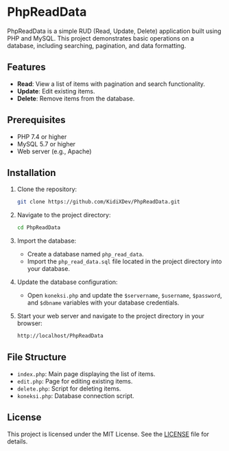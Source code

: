 # PhpReadData

PhpReadData is a simple RUD (Read, Update, Delete) application built using PHP and MySQL. This project demonstrates basic operations on a database, including searching, pagination, and data formatting.

## Features

- **Read**: View a list of items with pagination and search functionality.
- **Update**: Edit existing items.
- **Delete**: Remove items from the database.

## Prerequisites

- PHP 7.4 or higher
- MySQL 5.7 or higher
- Web server (e.g., Apache)

## Installation

1. Clone the repository:

   ```bash
   git clone https://github.com/KidiXDev/PhpReadData.git
   ```

2. Navigate to the project directory:

   ```bash
   cd PhpReadData
   ```

3. Import the database:

   - Create a database named `php_read_data`.
   - Import the `php_read_data.sql` file located in the project directory into your database.

4. Update the database configuration:

   - Open `koneksi.php` and update the `$servername`, `$username`, `$password`, and `$dbname` variables with your database credentials.

5. Start your web server and navigate to the project directory in your browser:
   ```bash
   http://localhost/PhpReadData
   ```

## File Structure

- `index.php`: Main page displaying the list of items.
- `edit.php`: Page for editing existing items.
- `delete.php`: Script for deleting items.
- `koneksi.php`: Database connection script.

## License

This project is licensed under the MIT License. See the [LICENSE](LICENSE) file for details.
